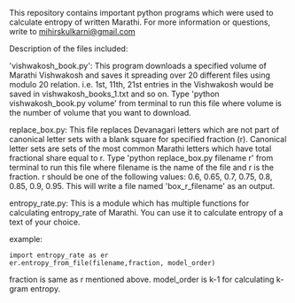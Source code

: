 This repository contains important python programs which were used to calculate entropy of written Marathi. For more information or questions, write to mihirskulkarni@gmail.com

Description of the files included:

'vishwakosh_book.py': This program downloads a specified volume of Marathi Vishwakosh and saves it spreading over 20 different files using modulo 20 relation. i.e. 1st, 11th, 21st entries in the Vishwakosh would be saved in vishwakosh_books_1.txt and so on. Type 'python vishwakosh_book.py volume' from terminal to run this file where volume is the number of volume that you want to download.

replace_box.py: This file replaces Devanagari letters which are not part of canonical letter sets with a blank square for specified fraction (r). Canonical letter sets are sets of the most common Marathi letters which have total fractional share equal to r. Type 'python replace_box.py filename r' from terminal to run this file where filename is the name of the file and r is the fraction. r should be one of the following values: 0.6, 0.65, 0.7, 0.75, 0.8, 0.85, 0.9, 0.95. This will write a file named 'box_r_filename' as an output.

entropy_rate.py: This is a module which has multiple functions for calculating entropy_rate of Marathi. You can use it to calculate entropy of a text of your choice.

example:
```
import entropy_rate as er
er.entropy_from_file(filename,fraction, model_order)
```

fraction is same as r mentioned above. model_order is k-1 for calculating k-gram entropy.
